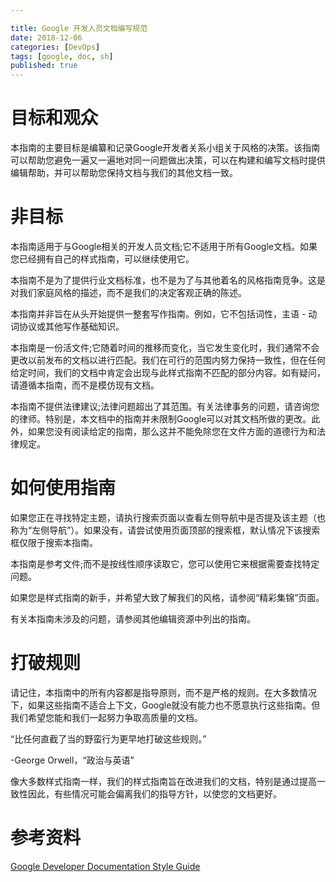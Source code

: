 ```yaml
---

title: Google 开发人员文档编写规范
date: 2018-12-06
categories: [DevOps]
tags: [google, doc, sh]
published: true
---
```


# 目标和观众

本指南的主要目标是编纂和记录Google开发者关系小组关于风格的决策。该指南可以帮助您避免一遍又一遍地对同一问题做出决策，可以在构建和编写文档时提供编辑帮助，并可以帮助您保持文档与我们的其他文档一致。

# 非目标

本指南适用于与Google相关的开发人员文档;它不适用于所有Google文档。如果您已经拥有自己的样式指南，可以继续使用它。

本指南不是为了提供行业文档标准，也不是为了与其他着名的风格指南竞争。这是对我们家庭风格的描述，而不是我们的决定客观正确的陈述。

本指南并非旨在从头开始提供一整套写作指南。例如，它不包括词性，主语 - 动词协议或其他写作基础知识。

本指南是一份活文件;它随着时间的推移而变化，当它发生变化时，我们通常不会更改以前发布的文档以进行匹配。我们在可行的范围内努力保持一致性，但在任何给定时间，我们的文档中肯定会出现与此样式指南不匹配的部分内容。如有疑问，请遵循本指南，而不是模仿现有文档。

本指南不提供法律建议;法律问题超出了其范围。有关法律事务的问题，请咨询您的律师。特别是，本文档中的指南并未限制Google可以对其文档所做的更改。此外，如果您没有阅读给定的指南，那么这并不能免除您在文件方面的道德行为和法律规定。

# 如何使用指南

如果您正在寻找特定主题，请执行搜索页面以查看左侧导航中是否提及该主题（也称为“左侧导航”）。如果没有，请尝试使用页面顶部的搜索框，默认情况下该搜索框仅限于搜索本指南。

本指南是参考文件;而不是按线性顺序读取它，您可以使用它来根据需要查找特定问题。

如果您是样式指南的新手，并希望大致了解我们的风格，请参阅“精彩集锦”页面。

有关本指南未涉及的问题，请参阅其他编辑资源中列出的指南。

# 打破规则

请记住，本指南中的所有内容都是指导原则，而不是严格的规则。在大多数情况下，如果这些指南不适合上下文，Google就没有能力也不愿意执行这些指南。但我们希望您能和我们一起努力争取高质量的文档。

“比任何直截了当的野蛮行为更早地打破这些规则。”

-George Orwell，“政治与英语”

像大多数样式指南一样，我们的样式指南旨在改进我们的文档，特别是通过提高一致性因此，有些情况可能会偏离我们的指导方针，以使您的文档更好。

# 参考资料

[Google Developer Documentation Style Guide](https://developers.google.com/style/)

